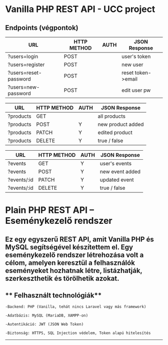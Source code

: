 # Vanilla PHP REST API - UCC project

## Endpoints (végpontok)

|  URL                  | HTTP METHOD | AUTH | JSON Response       |
|-----------------------|-------------|------|---------------------|
| ?users=login          | POST        |      | user's token        |
| ?users=register       | POST        |      | new user            |
| ?users=reset-password | POST        |      | reset token->email  |
| ?users=new-password   | POST        |      | edit  user pw       |

|  URL           | HTTP METHOD | AUTH | JSON Response       |
|----------------|-------------|------|---------------------|
| ?products      | GET         |      | all products        |
| ?products      | POST        |  Y   | new product added   |
| ?products      | PATCH       |  Y   | edited product      |
| ?products      | DELETE      |  Y   | true / false        |


|  URL           | HTTP METHOD | AUTH | JSON Response       |
|----------------|-------------|------|---------------------|
| ?events        | GET         |  Y   | user's events       |
| ?events        | POST        |  Y   | new event added     |
| ?events/:id    | PATCH       |  Y   | updated event       |
| ?events/:id    | DELETE      |  Y   | true / false        |



# **Plain PHP REST API – Eseménykezelő rendszer**

Ez egy egyszerű REST API, amit Vanilla PHP és MySQL segítségével készítettem el. Egy eseménykezelő rendszer létrehozása volt a célom, amelyen keresztül a felhasználók eseményeket hozhatnak létre, listázhatják, szerkeszthetik és törölhetik azokat. 
------

## ** Felhasznált technológiák**  
    
    -Backend: PHP (Vanilla, tehát nincs Laravel vagy más framework)  

    -Adatbázis: MySQL (MariaDB, XAMPP-on)  

    -Autentikáció: JWT (JSON Web Token)  

    -Biztonság: HTTPS, SQL Injection védelem, Token alapú hitelesítés  

--- 